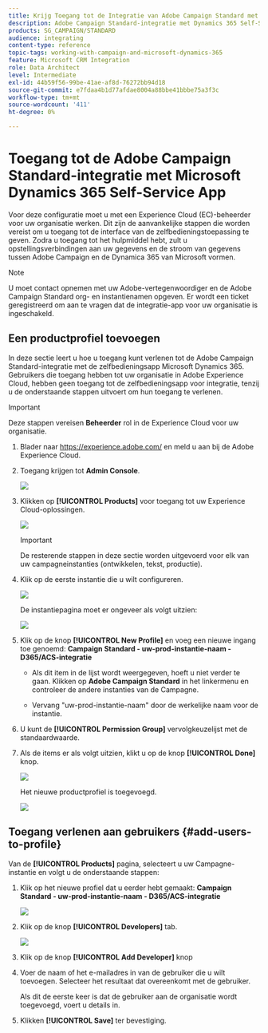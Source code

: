 ```yaml
---
title: Krijg Toegang tot de Integratie van Adobe Campaign Standard met Dynamics 365 Self-Service App
description: Adobe Campaign Standard-integratie met Dynamics 365 Self-Service App
products: SG_CAMPAIGN/STANDARD
audience: integrating
content-type: reference
topic-tags: working-with-campaign-and-microsoft-dynamics-365
feature: Microsoft CRM Integration
role: Data Architect
level: Intermediate
exl-id: 44b59f56-99be-41ae-af8d-76272bb94d18
source-git-commit: e7fdaa4b1d77afdae8004a88bbe41bbbe75a3f3c
workflow-type: tm+mt
source-wordcount: '411'
ht-degree: 0%

---
```


# Toegang tot de Adobe Campaign Standard-integratie met Microsoft Dynamics 365 Self-Service App

Voor deze configuratie moet u met een Experience Cloud (EC)-beheerder voor uw organisatie werken. Dit zijn de aanvankelijke stappen die worden vereist om u toegang tot de interface van de zelfbedieningstoepassing te geven. Zodra u toegang tot het hulpmiddel hebt, zult u opstellingsverbindingen aan uw gegevens en de stroom van gegevens tussen Adobe Campaign en de Dynamica 365 van Microsoft vormen.

>[!NOTE]
>
>U moet contact opnemen met uw Adobe-vertegenwoordiger en de Adobe Campaign Standard org- en instantienamen opgeven. Er wordt een ticket geregistreerd om aan te vragen dat de integratie-app voor uw organisatie is ingeschakeld.

## Een productprofiel toevoegen

In deze sectie leert u hoe u toegang kunt verlenen tot de Adobe Campaign Standard-integratie met de zelfbedieningsapp Microsoft Dynamics 365. Gebruikers die toegang hebben tot uw organisatie in Adobe Experience Cloud, hebben geen toegang tot de zelfbedieningsapp voor integratie, tenzij u de onderstaande stappen uitvoert om hun toegang te verlenen.

>[!IMPORTANT]
>
> Deze stappen vereisen **Beheerder** rol in de Experience Cloud voor uw organisatie.

1. Blader naar https://experience.adobe.com/ en meld u aan bij de Adobe Experience Cloud.
1. Toegang krijgen tot **Admin Console**.

   ![](assets/do-not-localize/d365-to-acs-access-3.png)

1. Klikken op **[!UICONTROL Products]** voor toegang tot uw Experience Cloud-oplossingen.

   ![](assets/do-not-localize/d365-to-acs-access-6.png)


   >[!IMPORTANT]
   >
   >De resterende stappen in deze sectie worden uitgevoerd voor elk van uw campagneinstanties (ontwikkelen, tekst, productie).

1. Klik op de eerste instantie die u wilt configureren.

   ![](assets/do-not-localize/d365-to-acs-access-6.png)

   De instantiepagina moet er ongeveer als volgt uitzien:

   ![](assets/do-not-localize/d365-to-acs-access-8.png)

1. Klik op de knop **[!UICONTROL New Profile]** en voeg een nieuwe ingang toe genoemd: **Campaign Standard - uw-prod-instantie-naam - D365/ACS-integratie**

   * Als dit item in de lijst wordt weergegeven, hoeft u niet verder te gaan. Klikken op **Adobe Campaign Standard** in het linkermenu en controleer de andere instanties van de Campagne.

   * Vervang &quot;uw-prod-instantie-naam&quot; door de werkelijke naam voor de instantie.

1. U kunt de **[!UICONTROL Permission Group]** vervolgkeuzelijst met de standaardwaarde.

1. Als de items er als volgt uitzien, klikt u op de knop **[!UICONTROL Done]** knop.

   ![](assets/do-not-localize/d365-to-acs-access-14.png)

   Het nieuwe productprofiel is toegevoegd.

   ![](assets/do-not-localize/d365-to-acs-access-15.png)

## Toegang verlenen aan gebruikers {#add-users-to-profile}

Van de **[!UICONTROL Products]**  pagina, selecteert u uw Campagne-instantie en volgt u de onderstaande stappen:

1. Klik op het nieuwe profiel dat u eerder hebt gemaakt:  **Campaign Standard - uw-prod-instantie-naam - D365/ACS-integratie**

   ![](assets/do-not-localize/d365-to-acs-access-15.png)

1. Klik op de knop **[!UICONTROL Developers]** tab.

   ![](assets/do-not-localize/d365-to-acs-access-18.png)

1. Klik op de knop **[!UICONTROL Add Developer]** knop

1. Voer de naam of het e-mailadres in van de gebruiker die u wilt toevoegen.  Selecteer het resultaat dat overeenkomt met de gebruiker.

   Als dit de eerste keer is dat de gebruiker aan de organisatie wordt toegevoegd, voert u details in.

1. Klikken **[!UICONTROL Save]** ter bevestiging.
